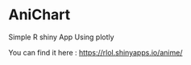 # AniChart
Simple R shiny App Using plotly

You can find it here :  https://rlol.shinyapps.io/anime/
